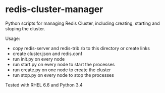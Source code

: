 # redis-cluster-manager
Python scripts for managing Redis Cluster, including creating, starting and stoping the cluster.

Usage:
- copy redis-server and redis-trib.rb to this directory or create links
- create cluster.json and redis.conf
- run init.py on every node
- run start.py on every node to start the processes
- run create.py on one node to create the cluster
- run stop.py on every node to stop the processes

Tested with RHEL 6.6 and Python 3.4
